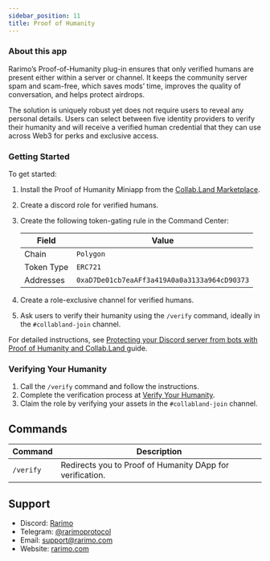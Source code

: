 ```yaml
---
sidebar_position: 11
title: Proof of Humanity
---
```


### About this app

Rarimo’s Proof-of-Humanity plug-in ensures that only verified humans are present either within a server or channel. It keeps the community server spam and scam-free, which saves mods’ time, improves the quality of conversation, and helps protect airdrops.

The solution is uniquely robust yet does not require users to reveal any personal details. Users can select between five identity providers to verify their humanity and will receive a verified human credential that they can use across Web3 for perks and exclusive access.

### Getting Started

To get started:

1. Install the Proof of Humanity Miniapp from the [Collab.Land Marketplace](https://cc.collab.land/).
1. Create a discord role for verified humans.
1. Create the following token-gating rule in the Command Center:

    | Field  | Value |
    |---|---|
    |Chain|`Polygon`|
    |Token Type|`ERC721`|
    |Addresses|`0xaD7De01cb7eaAFf3a419A0a0a3133a964cD90373`|

1. Create a role-exclusive channel for verified humans.
1. Ask users to verify their humanity using the `/verify` command, ideally in the `#collabland-join` channel.

<!-- TODO: replace with the prod link once the miniapp is live -->
For detailed instructions, see [Protecting your Discord server from bots with Proof of Humanity and Collab.Land
](https://staging.docs.rarimo.com/how-to-guides/proof-of-humanity-collabland-discord) guide.

### Verifying Your Humanity

1. Call the `/verify` command and follow the instructions.
1. Complete the verification process at [Verify Your Humanity](https://robotornot.rarimo.com).
1. Claim the role by verifying your assets in the `#collabland-join` channel.

## Commands

| Command               | Description                                                                                                                                                                                   |
| --------------------- | --------------------------------------------------------------------------------------------------------------------------------------------------------------------------------------------- |
| `/verify`  | Redirects you to Proof of Humanity DApp for verification.                                                                                                                          |

## Support

- Discord: [Rarimo](https://discord.gg/cfrH3Fe7ke)
- Telegram: [@rarimoprotocol](https://t.me/rarimoprotocol)
- Email: [support@rarimo.com](mailto:support@rarimo.com)
- Website: [rarimo.com](https://rarimo.com/)
